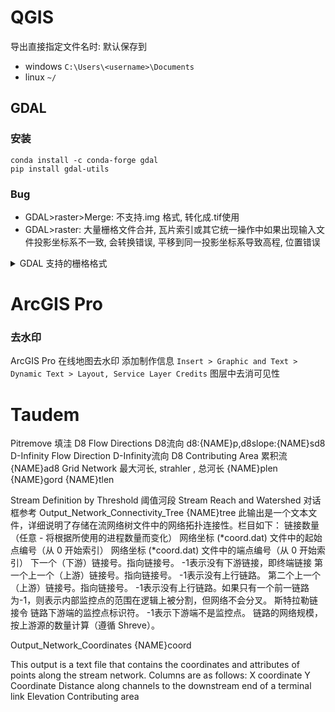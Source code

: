 # QGIS

导出直接指定文件名时: 默认保存到

- windows `C:\Users\<username>\Documents`
- linux `~/`

## GDAL

### 安装

```
conda install -c conda-forge gdal
pip install gdal-utils
```

### Bug

- GDAL>raster>Merge: 不支持.img 格式, 转化成.tif使用
- GDAL>raster: 大量栅格文件合并, 瓦片索引或其它统一操作中如果出现输入文件投影坐标系不一致, 会转换错误, 平移到同一投影坐标系导致高程, 位置错误

<details>
<summary>GDAL 支持的栅格格式</summary>
<table><tbody><tr><td> <p>Long Format Name</p> </td><td> <p>Code</p> </td><td> <p>Creation</p> </td><td> <p>Georeferencing</p> </td><td> <p><a href="http://www.gdal.org/formats_list.html#footnote1">Maximum file size1</a></p> </td><td> <p>Compiled by</p> <p>default</p> </td></tr><tr><td> <p><a href="http://www.gdal.org/frmt_various.html#AAIGrid">Arc/Info ASCII Grid</a></p> </td><td> <p>AAIGrid</p> </td><td> <p>Yes</p> </td><td> <p>Yes</p> </td><td> <p>2GB</p> </td><td> <p>Yes</p> </td></tr><tr><td> <p><a href="http://www.gdal.org/frmt_various.html#ACE2">ACE2</a></p> </td><td> <p>ACE2</p> </td><td> <p>No</p> </td><td> <p>Yes</p> </td><td> <p>--</p> </td><td> <p>Yes</p> </td></tr><tr><td> <p><a href="http://www.gdal.org/frmt_various.html#ADRG">ADRG/ARC Digitilized Raster Graphics (.gen/.thf)</a></p> </td><td> <p>ADRG</p> </td><td> <p>Yes</p> </td><td> <p>Yes</p> </td><td> <p>--</p> </td><td> <p>Yes</p> </td></tr><tr><td> <p><a href="http://www.gdal.org/frmt_various.html#AIG">Arc/Info Binary Grid (.adf)</a></p> </td><td> <p>AIG</p> </td><td> <p>No</p> </td><td> <p>Yes</p> </td><td> <p>--</p> </td><td> <p>Yes</p> </td></tr><tr><td> <p><a href="http://www.gdal.org/frmt_airsar.html">AIRSAR Polarimetric</a></p> </td><td> <p>AIRSAR</p> </td><td> <p>No</p> </td><td> <p>No</p> </td><td> <p>--</p> </td><td> <p>Yes</p> </td></tr><tr><td> <p><a href="http://www.gdal.org/frmt_blx.html">Magellan BLX Topo (.blx, .xlb)</a></p> </td><td> <p>BLX</p> </td><td> <p>Yes</p> </td><td> <p>Yes</p> </td><td> <p>--</p> </td><td> <p>Yes</p> </td></tr><tr><td> <p><a href="http://www.gdal.org/frmt_bag.html">Bathymetry Attributed Grid (.bag)</a></p> </td><td> <p>BAG</p> </td><td> <p>No</p> </td><td> <p>Yes</p> </td><td> <p>2GiB</p> </td><td> <p>No, needs libhdf5</p> </td></tr><tr><td> <p><a href="http://www.gdal.org/frmt_bmp.html">Microsoft Windows Device Independent Bitmap (.bmp)</a></p> </td><td> <p>BMP</p> </td><td> <p>Yes</p> </td><td> <p>Yes</p> </td><td> <p>4GiB</p> </td><td> <p>Yes</p> </td></tr><tr><td> <p><a href="http://www.gdal.org/frmt_various.html#BSB">BSB Nautical Chart Format (.kap)</a></p> </td><td> <p>BSB</p> </td><td> <p>No</p> </td><td> <p>Yes</p> </td><td> <p>--</p> </td><td> <p>Yes, can be disabled</p> </td></tr><tr><td> <p><a href="http://www.gdal.org/frmt_various.html#BT">VTP Binary Terrain Format (.bt)</a></p> </td><td> <p>BT</p> </td><td> <p>Yes</p> </td><td> <p>Yes</p> </td><td> <p>--</p> </td><td> <p>Yes</p> </td></tr><tr><td> <p><a href="http://www.gdal.org/frmt_various.html#CEOS">CEOS (Spot for instance)</a></p> </td><td> <p>CEOS</p> </td><td> <p>No</p> </td><td> <p>No</p> </td><td> <p>--</p> </td><td> <p>Yes</p> </td></tr><tr><td> <p>DRDC COASP SAR Processor Raster</p> </td><td> <p>COASP</p> </td><td> <p>No</p> </td><td> <p>No</p> </td><td> <p>--</p> </td><td> <p>Yes</p> </td></tr><tr><td> <p><a href="http://www.gdal.org/frmt_cosar.html">TerraSAR-X Complex SAR Data Product</a></p> </td><td> <p>COSAR</p> </td><td> <p>No</p> </td><td> <p>No</p> </td><td> <p>--</p> </td><td> <p>Yes</p> </td></tr><tr><td> <p>Convair PolGASP data</p> </td><td> <p>CPG</p> </td><td> <p>No</p> </td><td> <p>Yes</p> </td><td> <p>--</p> </td><td> <p>Yes</p> </td></tr><tr><td> <p><a href="http://www.gdal.org/frmt_various.html#CTG">USGS LULC Composite Theme Grid</a></p> </td><td> <p>CTG</p> </td><td> <p>No</p> </td><td> <p>Yes</p> </td><td> <p>--</p> </td><td> <p>Yes</p> </td></tr><tr><td> <p><a href="http://www.gdal.org/frmt_various.html#DIMAP">Spot DIMAP (metadata.dim)</a></p> </td><td> <p>DIMAP</p> </td><td> <p>No</p> </td><td> <p>Yes</p> </td><td> <p>--</p> </td><td> <p>Yes</p> </td></tr><tr><td> <p>ELAS DIPEx</p> </td><td> <p>DIPEx</p> </td><td> <p>No</p> </td><td> <p>Yes</p> </td><td> <p>--</p> </td><td> <p>Yes</p> </td></tr><tr><td> <p><a href="http://www.gdal.org/frmt_dods.html">DODS / OPeNDAP</a></p> </td><td> <p>DODS</p> </td><td> <p>No</p> </td><td> <p>Yes</p> </td><td> <p>--</p> </td><td> <p>No, needs libdap</p> </td></tr><tr><td> <p><a href="http://www.gdal.org/frmt_various.html#DOQ1">First Generation USGS DOQ (.doq)</a></p> </td><td> <p>DOQ1</p> </td><td> <p>No</p> </td><td> <p>Yes</p> </td><td> <p>--</p> </td><td> <p>Yes</p> </td></tr><tr><td> <p><a href="http://www.gdal.org/frmt_various.html#DOQ2">New Labelled USGS DOQ (.doq)</a></p> </td><td> <p>DOQ2</p> </td><td> <p>No</p> </td><td> <p>Yes</p> </td><td> <p>--</p> </td><td> <p>Yes</p> </td></tr><tr><td> <p><a href="http://www.gdal.org/frmt_dted.html">Military Elevation Data (.dt0, .dt1, .dt2)</a></p> </td><td> <p>DTED</p> </td><td> <p>Yes</p> </td><td> <p>Yes</p> </td><td> <p>--</p> </td><td> <p>Yes</p> </td></tr><tr><td> <p><a href="http://www.gdal.org/frmt_various.html#E00GRID">Arc/Info Export E00 GRID</a></p> </td><td> <p>E00GRID</p> </td><td> <p>No</p> </td><td> <p>Yes</p> </td><td> <p>--</p> </td><td> <p>Yes</p> </td></tr><tr><td> <p><a href="http://www.gdal.org/frmt_various.html#ECRGTOC">ECRG Table Of Contents (TOC.xml)</a></p> </td><td> <p>ECRGTOC</p> </td><td> <p>No</p> </td><td> <p>Yes</p> </td><td> <p>--</p> </td><td> <p>Yes</p> </td></tr><tr><td> <p><a href="http://www.gdal.org/frmt_ecw.html">ERDAS Compressed Wavelets (.ecw)</a></p> </td><td> <p>ECW</p> </td><td> <p>Yes</p> </td><td> <p>Yes</p> </td><td>&nbsp;</td><td> <p>No, needs ECW SDK</p> </td></tr><tr><td> <p><a href="http://www.gdal.org/frmt_various.html#EHdr">ESRI .hdr Labelled</a></p> </td><td> <p>EHdr</p> </td><td> <p>Yes</p> </td><td> <p>Yes</p> </td><td> <p>No limits</p> </td><td> <p>Yes</p> </td></tr><tr><td> <p><a href="http://www.gdal.org/frmt_various.html#EIR">Erdas Imagine Raw</a></p> </td><td> <p>EIR</p> </td><td> <p>No</p> </td><td> <p>Yes</p> </td><td> <p>--</p> </td><td> <p>Yes</p> </td></tr><tr><td> <p><a href="http://www.gdal.org/frmt_elas.html">NASA ELAS</a></p> </td><td> <p>ELAS</p> </td><td> <p>Yes</p> </td><td> <p>Yes</p> </td><td> <p>--</p> </td><td> <p>Yes</p> </td></tr><tr><td> <p><a href="http://www.gdal.org/frmt_various.html#ENVI">ENVI .hdr Labelled Raster</a></p> </td><td> <p>ENVI</p> </td><td> <p>Yes</p> </td><td> <p>Yes</p> </td><td> <p>No limits</p> </td><td> <p>Yes</p> </td></tr><tr><td> <p><a href="http://www.gdal.org/frmt_epsilon.html">Epsilon - Wavelet compressed images</a></p> </td><td> <p>EPSILON</p> </td><td> <p>Yes</p> </td><td> <p>No</p> </td><td> <p>--</p> </td><td> <p>No, needs EPSILON library</p> </td></tr><tr><td> <p><a href="http://www.gdal.org/frmt_ers.html">ERMapper (.ers)</a></p> </td><td> <p>ERS</p> </td><td> <p>Yes</p> </td><td> <p>Yes</p> </td><td>&nbsp;</td><td> <p>Yes</p> </td></tr><tr><td> <p><a href="http://www.gdal.org/frmt_various.html#Envisat">Envisat Image Product (.n1)</a></p> </td><td> <p>ESAT</p> </td><td> <p>No</p> </td><td> <p>No</p> </td><td> <p>--</p> </td><td> <p>Yes</p> </td></tr><tr><td> <p><a href="http://www.gdal.org/frmt_fast.html">EOSAT FAST Format</a></p> </td><td> <p>FAST</p> </td><td> <p>No</p> </td><td> <p>Yes</p> </td><td> <p>--</p> </td><td> <p>Yes</p> </td></tr><tr><td> <p>FIT</p> </td><td> <p>FIT</p> </td><td> <p>Yes</p> </td><td> <p>No</p> </td><td> <p>--</p> </td><td> <p>Yes</p> </td></tr><tr><td> <p><a href="http://www.gdal.org/frmt_various.html#FITS">FITS (.fits)</a></p> </td><td> <p>FITS</p> </td><td> <p>Yes</p> </td><td> <p>No</p> </td><td> <p>--</p> </td><td> <p>No, needs libcfitsio</p> </td></tr><tr><td> <p>Fuji BAS Scanner Image</p> </td><td> <p>FujiBAS</p> </td><td> <p>No</p> </td><td> <p>No</p> </td><td> <p>--</p> </td><td> <p>Yes</p> </td></tr><tr><td> <p><a href="http://www.gdal.org/frmt_various.html#GenBin">Generic Binary (.hdr Labelled)</a></p> </td><td> <p>GENBIN</p> </td><td> <p>No</p> </td><td> <p>No</p> </td><td> <p>--</p> </td><td> <p>Yes</p> </td></tr><tr><td> <p><a href="http://www.gdal.org/frmt_georaster.html">Oracle Spatial GeoRaster</a></p> </td><td> <p>GEORASTER</p> </td><td> <p>Yes</p> </td><td> <p>Yes</p> </td><td> <p>--</p> </td><td> <p>No, needs Oracle client libraries</p> </td></tr><tr><td> <p><a href="http://www.gdal.org/frmt_various.html#GFF">GSat File Format</a></p> </td><td> <p>GFF</p> </td><td> <p>No</p> </td><td> <p>No</p> </td><td> <p>--</p> </td><td> <p>Yes</p> </td></tr><tr><td> <p><a href="http://www.gdal.org/frmt_gif.html">Graphics Interchange Format (.gif)</a></p> </td><td> <p>GIF</p> </td><td> <p>Yes</p> </td><td> <p>No</p> </td><td> <p>2GB</p> </td><td> <p>Yes (internal GIF library provided)</p> </td></tr><tr><td> <p><a href="http://www.gdal.org/frmt_grib.html">WMO GRIB1/GRIB2 (.grb)</a></p> </td><td> <p>GRIB</p> </td><td> <p>No</p> </td><td> <p>Yes</p> </td><td> <p>2GB</p> </td><td> <p>Yes, can be disabled</p> </td></tr><tr><td> <p><a href="http://www.gdal.org/frmt_various.html#GMT">GMT Compatible netCDF</a></p> </td><td> <p>GMT</p> </td><td> <p>Yes</p> </td><td> <p>Yes</p> </td><td> <p>2GB</p> </td><td> <p>No, needs libnetcdf</p> </td></tr><tr><td> <p><a href="http://www.gdal.org/frmt_grass.html">GRASS Rasters</a></p> </td><td> <p>GRASS</p> </td><td> <p>No</p> </td><td> <p>Yes</p> </td><td> <p>--</p> </td><td> <p>No, needs libgrass</p> </td></tr><tr><td> <p><a href="http://www.gdal.org/frmt_various.html#GRASSASCIIGrid">GRASS ASCII Grid</a></p> </td><td> <p>GRASSASCIIGrid</p> </td><td> <p>No</p> </td><td> <p>Yes</p> </td><td> <p>--</p> </td><td> <p>Yes</p> </td></tr><tr><td> <p><a href="http://www.gdal.org/frmt_various.html#GSAG">Golden Software ASCII Grid</a></p> </td><td> <p>GSAG</p> </td><td> <p>Yes</p> </td><td> <p>No</p> </td><td> <p>--</p> </td><td> <p>Yes</p> </td></tr><tr><td> <p><a href="http://www.gdal.org/frmt_various.html#GSBG">Golden Software Binary Grid</a></p> </td><td> <p>GSBG</p> </td><td> <p>Yes</p> </td><td> <p>No</p> </td><td> <p>4GiB (32767x32767 of 4 bytes each + 56 byte header)</p> </td><td> <p>Yes</p> </td></tr><tr><td> <p><a href="http://www.gdal.org/frmt_various.html#GS7BG">Golden Software Surfer 7 Binary Grid</a></p> </td><td> <p>GS7BG</p> </td><td> <p>No</p> </td><td> <p>No</p> </td><td> <p>4GiB</p> </td><td> <p>Yes</p> </td></tr><tr><td> <p>GSC Geogrid</p> </td><td> <p>GSC</p> </td><td> <p>Yes</p> </td><td> <p>No</p> </td><td> <p>--</p> </td><td> <p>Yes</p> </td></tr><tr><td> <p><a href="http://www.gdal.org/frmt_gta.html">Generic Tagged Arrays (.gta)</a></p> </td><td> <p>GTA</p> </td><td> <p>Yes</p> </td><td> <p>Yes</p> </td><td>&nbsp;</td><td> <p>No, needs libgta</p> </td></tr><tr><td> <p><a href="http://www.gdal.org/frmt_gtiff.html">TIFF / BigTIFF / GeoTIFF (.tif)</a></p> </td><td> <p>GTiff</p> </td><td> <p>Yes</p> </td><td> <p>Yes</p> </td><td> <p>4GiB for classical TIFF / No limits for BigTIFF</p> </td><td> <p>Yes (internal libtiff and libgeotiff provided)</p> </td></tr><tr><td> <p>NOAA .gtx vertical datum shift</p> </td><td> <p>GTX</p> </td><td> <p>Yes</p> </td><td> <p>Yes</p> </td><td>&nbsp;</td><td> <p>Yes</p> </td></tr><tr><td> <p><a href="http://www.gdal.org/frmt_various.html#GXF">GXF - Grid eXchange File</a></p> </td><td> <p>GXF</p> </td><td> <p>No</p> </td><td> <p>Yes</p> </td><td> <p>4GiB</p> </td><td> <p>Yes</p> </td></tr><tr><td> <p><a href="http://www.gdal.org/frmt_hdf4.html">Hierarchical Data Format Release 4 (HDF4)</a></p> </td><td> <p>HDF4</p> </td><td> <p>Yes</p> </td><td> <p>Yes</p> </td><td> <p>2GiB</p> </td><td> <p>No, needs libdf</p> </td></tr><tr><td> <p><a href="http://www.gdal.org/frmt_hdf5.html">Hierarchical Data Format Release 5 (HDF5)</a></p> </td><td> <p>HDF5</p> </td><td> <p>No</p> </td><td> <p>Yes</p> </td><td> <p>2GiB</p> </td><td> <p>No, needs libhdf5</p> </td></tr><tr><td> <p><a href="http://www.gdal.org/frmt_hf2.html">HF2/HFZ heightfield raster</a></p> </td><td> <p>HF2</p> </td><td> <p>Yes</p> </td><td> <p>Yes</p> </td><td> <p>-</p> </td><td> <p>Yes</p> </td></tr><tr><td> <p><a href="http://www.gdal.org/frmt_hfa.html">Erdas Imagine (.img)</a></p> </td><td> <p>HFA</p> </td><td> <p>Yes</p> </td><td> <p>Yes</p> </td><td> <p><a href="http://www.gdal.org/formats_list.html#footnote2">No limits2</a></p> </td><td> <p>Yes</p> </td></tr><tr><td> <p><a href="http://www.gdal.org/frmt_various.html#IDA">Image Display and Analysis (WinDisp)</a></p> </td><td> <p>IDA</p> </td><td> <p>Yes</p> </td><td> <p>Yes</p> </td><td> <p>2GB</p> </td><td> <p>Yes</p> </td></tr><tr><td> <p><a href="http://www.gdal.org/frmt_various.html#ILWIS">ILWIS Raster Map (.mpr,.mpl)</a></p> </td><td> <p>ILWIS</p> </td><td> <p>Yes</p> </td><td> <p>Yes</p> </td><td> <p>--</p> </td><td> <p>Yes</p> </td></tr><tr><td> <p><a href="http://www.gdal.org/frmt_intergraphraster.html">Intergraph Raster</a></p> </td><td> <p>INGR</p> </td><td> <p>Yes</p> </td><td> <p>Yes</p> </td><td> <p>2GiB</p> </td><td> <p>Yes</p> </td></tr><tr><td> <p><a href="http://www.gdal.org/frmt_isis2.html">USGS Astrogeology ISIS cube (Version 2)</a></p> </td><td> <p>ISIS2</p> </td><td> <p>Yes</p> </td><td> <p>Yes</p> </td><td> <p>--</p> </td><td> <p>Yes</p> </td></tr><tr><td> <p><a href="http://www.gdal.org/frmt_isis3.html">USGS Astrogeology ISIS cube (Version 3)</a></p> </td><td> <p>ISIS3</p> </td><td> <p>No</p> </td><td> <p>Yes</p> </td><td> <p>--</p> </td><td> <p>Yes</p> </td></tr><tr><td> <p><a href="http://www.gdal.org/frmt_palsar.html">JAXA PALSAR Product Reader (Level 1.1/1.5)</a></p> </td><td> <p>JAXAPALSAR</p> </td><td> <p>No</p> </td><td> <p>No</p> </td><td> <p>--</p> </td><td> <p>Yes</p> </td></tr><tr><td> <p><a href="http://www.gdal.org/frmt_various.html#JDEM">Japanese DEM (.mem)</a></p> </td><td> <p>JDEM</p> </td><td> <p>No</p> </td><td> <p>Yes</p> </td><td> <p>--</p> </td><td> <p>Yes</p> </td></tr><tr><td> <p><a href="http://www.gdal.org/frmt_jpeg.html">JPEG JFIF (.jpg)</a></p> </td><td> <p>JPEG</p> </td><td> <p>Yes</p> </td><td> <p>Yes</p> </td><td> <p>4GiB (max dimentions 65500x65500)</p> </td><td> <p>Yes (internal libjpeg provided)</p> </td></tr><tr><td> <p><a href="http://www.gdal.org/frmt_jpegls.html">JPEG-LS</a></p> </td><td> <p>JPEGLS</p> </td><td> <p>Yes</p> </td><td> <p>No</p> </td><td> <p>--</p> </td><td> <p>No, needs CharLS library</p> </td></tr><tr><td> <p><a href="http://www.gdal.org/frmt_jpeg2000.html">JPEG2000 (.jp2, .j2k)</a></p> </td><td> <p>JPEG2000</p> </td><td> <p>Yes</p> </td><td> <p>Yes</p> </td><td> <p>2GiB</p> </td><td> <p>No, needs libjasper</p> </td></tr><tr><td> <p><a href="http://www.gdal.org/frmt_jp2ecw.html">JPEG2000 (.jp2, .j2k)</a></p> </td><td> <p>JP2ECW</p> </td><td> <p>Yes</p> </td><td> <p>Yes</p> </td><td> <p>500MB</p> </td><td> <p>No, needs ECW SDK</p> </td></tr><tr><td> <p><a href="http://www.gdal.org/frmt_jp2kak.html">JPEG2000 (.jp2, .j2k)</a></p> </td><td> <p>JP2KAK</p> </td><td> <p>Yes</p> </td><td> <p>Yes</p> </td><td> <p>No limits</p> </td><td> <p>No, needs Kakadu library</p> </td></tr><tr><td> <p><a href="http://www.gdal.org/frmt_jp2mrsid.html">JPEG2000 (.jp2, .j2k)</a></p> </td><td> <p>JP2MrSID</p> </td><td> <p>Yes</p> </td><td> <p>Yes</p> </td><td>&nbsp;</td><td> <p>No, needs MrSID SDK</p> </td></tr><tr><td> <p><a href="http://www.gdal.org/frmt_jp2openjpeg.html">JPEG2000 (.jp2, .j2k)</a></p> </td><td> <p>JP2OpenJPEG</p> </td><td> <p>Yes</p> </td><td> <p>Yes</p> </td><td>&nbsp;</td><td> <p>No, needs OpenJPEG library (v2)</p> </td></tr><tr><td> <p><a href="http://www.gdal.org/frmt_jpipkak.html">JPIP (based on Kakadu)</a></p> </td><td> <p>JPIPKAK</p> </td><td> <p>No</p> </td><td> <p>Yes</p> </td><td>&nbsp;</td><td> <p>No, needs Kakadu library</p> </td></tr><tr><td> <p>KMLSUPEROVERLAY</p> </td><td> <p>KMLSUPEROVERLAY</p> </td><td> <p>Yes</p> </td><td> <p>Yes</p> </td><td>&nbsp;</td><td> <p>Yes</p> </td></tr><tr><td> <p><a href="http://www.gdal.org/frmt_l1b.html">NOAA Polar Orbiter Level 1b Data Set (AVHRR)</a></p> </td><td> <p>L1B</p> </td><td> <p>No</p> </td><td> <p>Yes</p> </td><td> <p>--</p> </td><td> <p>Yes</p> </td></tr><tr><td> <p><a href="http://www.gdal.org/frmt_various.html#LAN">Erdas 7.x .LAN and .GIS</a></p> </td><td> <p>LAN</p> </td><td> <p>No</p> </td><td> <p>Yes</p> </td><td> <p>2GB</p> </td><td> <p>Yes</p> </td></tr><tr><td> <p><a href="http://www.gdal.org/frmt_lcp.html">FARSITE v.4 LCP Format</a></p> </td><td> <p>LCP</p> </td><td> <p>No</p> </td><td> <p>Yes</p> </td><td> <p>No limits</p> </td><td> <p>Yes</p> </td></tr><tr><td> <p><a href="http://www.gdal.org/frmt_leveller.html">Daylon Leveller Heightfield</a></p> </td><td> <p>Leveller</p> </td><td> <p>No</p> </td><td> <p>Yes</p> </td><td> <p>2GB</p> </td><td> <p>Yes</p> </td></tr><tr><td> <p>NADCON .los/.las Datum <a href="https://so.csdn.net/so/search?q=Grid&amp;spm=1001.2101.3001.7020" target="_blank" class="hl hl-1" data-report-view="{&quot;spm&quot;:&quot;1001.2101.3001.7020&quot;,&quot;dest&quot;:&quot;https://so.csdn.net/so/search?q=Grid&amp;spm=1001.2101.3001.7020&quot;,&quot;extra&quot;:&quot;{\&quot;searchword\&quot;:\&quot;Grid\&quot;}&quot;}" data-report-click="{&quot;spm&quot;:&quot;1001.2101.3001.7020&quot;,&quot;dest&quot;:&quot;https://so.csdn.net/so/search?q=Grid&amp;spm=1001.2101.3001.7020&quot;,&quot;extra&quot;:&quot;{\&quot;searchword\&quot;:\&quot;Grid\&quot;}&quot;}" data-tit="Grid" data-pretit="grid">Grid</a> Shift</p> </td><td> <p>LOSLAS</p> </td><td> <p>No</p> </td><td> <p>Yes</p> </td><td>&nbsp;</td><td> <p>Yes</p> </td></tr><tr><td> <p><a href="http://www.gdal.org/frmt_mbtiles.html">MBTiles</a></p> </td><td> <p>MBTiles</p> </td><td> <p>No</p> </td><td> <p>Yes</p> </td><td> <p>--</p> </td><td> <p>No (needs OGR SQLite driver)</p> </td></tr><tr><td> <p><a href="http://www.gdal.org/frmt_mem.html">In Memory Raster</a></p> </td><td> <p>MEM</p> </td><td> <p>Yes</p> </td><td> <p>Yes</p> </td><td>&nbsp;</td><td> <p>Yes</p> </td></tr><tr><td> <p><a href="http://www.gdal.org/frmt_various.html#MFF">Vexcel MFF</a></p> </td><td> <p>MFF</p> </td><td> <p>Yes</p> </td><td> <p>Yes</p> </td><td> <p>No limits</p> </td><td> <p>Yes</p> </td></tr><tr><td> <p><a href="http://www.gdal.org/frmt_mff2.html">Vexcel MFF2</a></p> </td><td> <p>MFF2 (HKV)</p> </td><td> <p>Yes</p> </td><td> <p>Yes</p> </td><td> <p>No limits</p> </td><td> <p>Yes</p> </td></tr><tr><td> <p><a href="http://www.gdal.org/frmt_mrsid_lidar.html">MG4 Encoded Lidar</a></p> </td><td> <p>MG4Lidar</p> </td><td> <p>No</p> </td><td> <p>Yes</p> </td><td> <p>--</p> </td><td> <p>No, needs LIDAR SDK</p> </td></tr><tr><td> <p><a href="http://www.gdal.org/frmt_mrsid.html">Multi-resolution Seamless Image Database</a></p> </td><td> <p>MrSID</p> </td><td> <p>No</p> </td><td> <p>Yes</p> </td><td> <p>--</p> </td><td> <p>No, needs MrSID SDK</p> </td></tr><tr><td> <p><a href="http://www.gdal.org/frmt_msg.html">Meteosat Second Generation</a></p> </td><td> <p>MSG</p> </td><td> <p>No</p> </td><td> <p>Yes</p> </td><td>&nbsp;</td><td> <p>No, needs msg library</p> </td></tr><tr><td> <p><a href="http://www.gdal.org/frmt_msgn.html">EUMETSAT Archive native (.nat)</a></p> </td><td> <p>MSGN</p> </td><td> <p>No</p> </td><td> <p>Yes</p> </td><td>&nbsp;</td><td> <p>Yes</p> </td></tr><tr><td> <p><a href="http://www.gdal.org/frmt_various.html#NDF">NLAPS Data Format</a></p> </td><td> <p>NDF</p> </td><td> <p>No</p> </td><td> <p>Yes</p> </td><td> <p>No limits</p> </td><td> <p>Yes</p> </td></tr><tr><td> <p><a href="http://www.gdal.org/frmt_ngsgeoid.html">NOAA NGS Geoid Height Grids</a></p> </td><td> <p>NGSGEOID</p> </td><td> <p>No</p> </td><td> <p>Yes</p> </td><td>&nbsp;</td><td> <p>Yes</p> </td></tr><tr><td> <p><a href="http://www.gdal.org/frmt_nitf.html">NITF (.ntf, .nsf, .gn?, .hr?, .ja?, .jg?, .jn?, .lf?, .on?, .tl?, .tp?, etc.)</a></p> </td><td> <p>NITF</p> </td><td> <p>Yes</p> </td><td> <p>Yes</p> </td><td> <p>10GB</p> </td><td> <p>Yes</p> </td></tr><tr><td> <p><a href="http://www.gdal.org/frmt_netcdf.html">NetCDF</a></p> </td><td> <p>netCDF</p> </td><td> <p>Yes</p> </td><td> <p>Yes</p> </td><td> <p>2GB</p> </td><td> <p>No, needs libnetcdf</p> </td></tr><tr><td> <p>NTv2 Datum Grid Shift</p> </td><td> <p>NTv2</p> </td><td> <p>Yes</p> </td><td> <p>Yes</p> </td><td>&nbsp;</td><td> <p>Yes</p> </td></tr><tr><td> <p>Northwood/VerticalMapper Classified Grid Format .grc/.tab</p> </td><td> <p>NWT_GRC</p> </td><td> <p>No</p> </td><td> <p>Yes</p> </td><td> <p>--</p> </td><td> <p>Yes</p> </td></tr><tr><td> <p>Northwood/VerticalMapper Numeric Grid Format .grd/.tab</p> </td><td> <p>NWT_GRD</p> </td><td> <p>No</p> </td><td> <p>Yes</p> </td><td> <p>--</p> </td><td> <p>Yes</p> </td></tr><tr><td> <p><a href="http://www.gdal.org/frmt_ogdi.html">OGDI Bridge</a></p> </td><td> <p>OGDI</p> </td><td> <p>No</p> </td><td> <p>Yes</p> </td><td> <p>--</p> </td><td> <p>No, needs OGDI library</p> </td></tr><tr><td> <p><a href="http://www.gdal.org/frmt_ozi.html">OZI OZF2/OZFX3</a></p> </td><td> <p>OZI</p> </td><td> <p>No</p> </td><td> <p>Yes</p> </td><td> <p>--</p> </td><td> <p>No</p> </td></tr><tr><td> <p><a href="http://www.gdal.org/frmt_various.html#PAux">PCI .aux Labelled</a></p> </td><td> <p>PAux</p> </td><td> <p>Yes</p> </td><td> <p>No</p> </td><td> <p>No limits</p> </td><td> <p>Yes</p> </td></tr><tr><td> <p><a href="http://www.gdal.org/frmt_pcidsk.html">PCI Geomatics Database File</a></p> </td><td> <p>PCIDSK</p> </td><td> <p>Yes</p> </td><td> <p>Yes</p> </td><td> <p>No limits</p> </td><td> <p>Yes</p> </td></tr><tr><td> <p><a href="http://www.gdal.org/frmt_various.html#PCRaster">PCRaster</a></p> </td><td> <p>PCRaster</p> </td><td> <p>Yes</p> </td><td> <p>Yes</p> </td><td>&nbsp;</td><td> <p>Yes (internal libcsf provided)</p> </td></tr><tr><td> <p><a href="http://www.gdal.org/frmt_pdf.html">Geospatial PDF</a></p> </td><td> <p>PDF</p> </td><td> <p>No</p> </td><td> <p>Yes</p> </td><td> <p>--</p> </td><td> <p>No, needs libpoppler or libpodofo</p> </td></tr><tr><td> <p><a href="http://www.gdal.org/frmt_pds.html">NASA Planetary Data System</a></p> </td><td> <p>PDS</p> </td><td> <p>No</p> </td><td> <p>Yes</p> </td><td> <p>--</p> </td><td> <p>Yes</p> </td></tr><tr><td> <p><a href="http://www.gdal.org/frmt_various.html#PNG">Portable Network Graphics (.png)</a></p> </td><td> <p>PNG</p> </td><td> <p>Yes</p> </td><td> <p>No</p> </td><td>&nbsp;</td><td> <p>Yes (internal libpng provided)</p> </td></tr><tr><td> <p><a href="http://trac.osgeo.org/gdal/wiki/frmts_wtkraster.html">PostGIS Raster (previously WKTRaster)</a></p> </td><td> <p>PostGISRaster</p> </td><td> <p>No</p> </td><td> <p>Yes</p> </td><td> <p>--</p> </td><td> <p>No, needs PostgreSQL library</p> </td></tr><tr><td> <p><a href="http://www.gdal.org/frmt_various.html#PNM">Netpbm (.ppm,.pgm)</a></p> </td><td> <p>PNM</p> </td><td> <p>Yes</p> </td><td> <p>No</p> </td><td> <p>No limits</p> </td><td> <p>Yes</p> </td></tr><tr><td> <p><a href="http://www.gdal.org/frmt_r.html">R Object Data Store</a></p> </td><td> <p>R</p> </td><td> <p>Yes</p> </td><td> <p>No</p> </td><td> <p>--</p> </td><td> <p>Yes</p> </td></tr><tr><td> <p><a href="http://www.gdal.org/frmt_rasdaman.html">Rasdaman</a></p> </td><td> <p>RASDAMAN</p> </td><td> <p>No</p> </td><td> <p>No</p> </td><td> <p>No limits</p> </td><td> <p>No (needs raslib)</p> </td></tr><tr><td> <p><a href="http://www.gdal.org/frmt_rasterlite.html">Rasterlite - Rasters in SQLite DB</a></p> </td><td> <p>Rasterlite</p> </td><td> <p>Yes</p> </td><td> <p>Yes</p> </td><td> <p>--</p> </td><td> <p>No (needs OGR SQLite driver)</p> </td></tr><tr><td> <p><a href="http://www.gdal.org/frmt_rik.html">Swedish Grid RIK (.rik)</a></p> </td><td> <p>RIK</p> </td><td> <p>No</p> </td><td> <p>Yes</p> </td><td> <p>4GB</p> </td><td> <p>Yes (internal zlib is used if necessary)</p> </td></tr><tr><td> <p><a href="http://www.gdal.org/frmt_rmf.html">Raster Matrix Format (*.rsw, .mtw)</a></p> </td><td> <p>RMF</p> </td><td> <p>Yes</p> </td><td> <p>Yes</p> </td><td> <p>4GB</p> </td><td> <p>Yes</p> </td></tr><tr><td> <p><a href="http://www.gdal.org/frmt_various.html#RPFTOC">Raster Product Format/RPF (CADRG, CIB)</a></p> </td><td> <p>RPFTOC</p> </td><td> <p>No</p> </td><td> <p>Yes</p> </td><td> <p>--</p> </td><td> <p>Yes</p> </td></tr><tr><td> <p><a href="http://www.gdal.org/frmt_rs2.html">RadarSat2 XML (product.xml)</a></p> </td><td> <p>RS2</p> </td><td> <p>No</p> </td><td> <p>Yes</p> </td><td> <p>4GB</p> </td><td> <p>Yes</p> </td></tr><tr><td> <p><a href="http://www.gdal.org/frmt_Idrisi.html">Idrisi Raster</a></p> </td><td> <p>RST</p> </td><td> <p>Yes</p> </td><td> <p>Yes</p> </td><td> <p>No limits</p> </td><td> <p>Yes</p> </td></tr><tr><td> <p><a href="http://www.gdal.org/frmt_various.html#SAGA">SAGA GIS Binary format</a></p> </td><td> <p>SAGA</p> </td><td> <p>Yes</p> </td><td> <p>Yes</p> </td><td> <p>--</p> </td><td> <p>Yes</p> </td></tr><tr><td> <p><a href="http://www.gdal.org/frmt_various.html#SAR_CEOS">SAR CEOS</a></p> </td><td> <p>SAR_CEOS</p> </td><td> <p>No</p> </td><td> <p>Yes</p> </td><td> <p>--</p> </td><td> <p>Yes</p> </td></tr><tr><td> <p><a href="http://www.gdal.org/frmt_sde.html">ArcSDE Raster</a></p> </td><td> <p>SDE</p> </td><td> <p>No</p> </td><td> <p>Yes</p> </td><td> <p>--</p> </td><td> <p>No, needs ESRI SDE</p> </td></tr><tr><td> <p><a href="http://www.gdal.org/frmt_various.html#SDTS">USGS SDTS DEM (*CATD.DDF)</a></p> </td><td> <p>SDTS</p> </td><td> <p>No</p> </td><td> <p>Yes</p> </td><td> <p>--</p> </td><td> <p>Yes</p> </td></tr><tr><td> <p><a href="http://www.gdal.org/frmt_various.html#SGI">SGI Image Format</a></p> </td><td> <p>SGI</p> </td><td> <p>Yes</p> </td><td> <p>Yes</p> </td><td> <p>--</p> </td><td> <p>Yes</p> </td></tr><tr><td> <p><a href="http://www.gdal.org/frmt_various.html#SNODAS">Snow Data Assimilation System</a></p> </td><td> <p>SNODAS</p> </td><td> <p>No</p> </td><td> <p>Yes</p> </td><td> <p>--</p> </td><td> <p>Yes</p> </td></tr><tr><td> <p><a href="http://www.gdal.org/frmt_various.html#SRP">Standard Raster Product (ASRP/USRP)</a></p> </td><td> <p>SRP</p> </td><td> <p>No</p> </td><td> <p>Yes</p> </td><td> <p>2GB</p> </td><td> <p>Yes</p> </td></tr><tr><td> <p><a href="http://www.gdal.org/frmt_various.html#SRTMHGT">SRTM HGT Format</a></p> </td><td> <p>SRTMHGT</p> </td><td> <p>Yes</p> </td><td> <p>Yes</p> </td><td> <p>--</p> </td><td> <p>Yes</p> </td></tr><tr><td> <p><a href="http://www.gdal.org/frmt_terragen.html">Terragen Heightfield (.ter)</a></p> </td><td> <p>TERRAGEN</p> </td><td> <p>Yes</p> </td><td> <p>No</p> </td><td> <p>--</p> </td><td> <p>Yes</p> </td></tr><tr><td> <p>EarthWatch/DigitalGlobe .TIL</p> </td><td> <p>TIL</p> </td><td> <p>No</p> </td><td> <p>No</p> </td><td> <p>--</p> </td><td> <p>Yes</p> </td></tr><tr><td> <p>TerraSAR-X Product</p> </td><td> <p>TSX</p> </td><td> <p>Yes</p> </td><td> <p>No</p> </td><td> <p>--</p> </td><td> <p>Yes</p> </td></tr><tr><td> <p><a href="http://www.gdal.org/frmt_usgsdem.html">USGS ASCII DEM / CDED (.dem)</a></p> </td><td> <p>USGSDEM</p> </td><td> <p>Yes</p> </td><td> <p>Yes</p> </td><td> <p>--</p> </td><td> <p>Yes</p> </td></tr><tr><td> <p><a href="http://www.gdal.org/gdal_vrttut.html">GDAL Virtual (.vrt)</a></p> </td><td> <p>VRT</p> </td><td> <p>Yes</p> </td><td> <p>Yes</p> </td><td> <p>--</p> </td><td> <p>Yes</p> </td></tr><tr><td> <p><a href="http://www.gdal.org/frmt_wcs.html">OGC Web Coverage Service</a></p> </td><td> <p>WCS</p> </td><td> <p>No</p> </td><td> <p>Yes</p> </td><td> <p>--</p> </td><td> <p>No, needs libcurl</p> </td></tr><tr><td> <p><a href="http://www.gdal.org/frmt_webp.html">WEBP</a></p> </td><td> <p>WEBP</p> </td><td> <p>Yes</p> </td><td> <p>No</p> </td><td> <p>--</p> </td><td> <p>No, needs libwebp</p> </td></tr><tr><td> <p><a href="http://www.gdal.org/frmt_wms.html">OGC Web Map Service</a></p> </td><td> <p>WMS</p> </td><td> <p>No</p> </td><td> <p>Yes</p> </td><td> <p>--</p> </td><td> <p>No, needs libcurl</p> </td></tr><tr><td> <p><a href="http://www.gdal.org/frmt_various.html#XPM">X11 Pixmap (.xpm)</a></p> </td><td> <p>XPM</p> </td><td> <p>Yes</p> </td><td> <p>No</p> </td><td>&nbsp;</td><td> <p>Yes</p> </td></tr><tr><td> <p><a href="http://www.gdal.org/frmt_xyz.html">ASCII Gridded XYZ</a></p> </td><td> <p>XYZ</p> </td><td> <p>Yes</p> </td><td> <p>Yes</p> </td><td> <p>--</p> </td><td> <p>Yes</p> </td></tr><tr><td> <p><a href="http://www.gdal.org/frmt_various.html#ZMap">ZMap Plus Grid</a></p> </td><td> <p>ZMap</p> </td><td> <p>Yes</p> </td><td> <p>Yes</p> </td><td>&nbsp;</td><td> <p>Yes</p> </td></tr></tbody></table>
</details>

# ArcGIS Pro

### 去水印

ArcGIS Pro 在线地图去水印
添加制作信息
`Insert > Graphic and Text > Dynamic Text > Layout, Service Layer Credits`
图层中去消可见性

# Taudem

Pitremove 填洼
D8 Flow Directions D8流向 d8:{NAME}p,d8slope:{NAME}sd8 
D-Infinity Flow Direction D-Infinity流向
D8 Contributing Area 累积流 {NAME}ad8
Grid Network 最大河长, strahler , 总河长 {NAME}plen {NAME}gord {NAME}tlen

Stream Definition by Threshold 阈值河段
Stream Reach and Watershed
对话框参考
Output_Network_Connectivity_Tree {NAME}tree
此输出是一个文本文件，详细说明了存储在流网络树文件中的网络拓扑连接性。栏目如下：
链接数量（任意 - 将根据所使用的进程数量而变化）
网络坐标 (*coord.dat) 文件中的起始点编号（从 0 开始索引）
网络坐标 (*coord.dat) 文件中的端点编号（从 0 开始索引）
下一个（下游）链接号。指向链接号。 -1表示没有下游链接，即终端链接
第一个上一个（上游）链接号。指向链接号。 -1表示没有上行链路。
第二个上一个（上游）链接号。指向链接号。 -1表示没有上行链路。如果只有一个前一链路为-1，则表示内部监控点的范围在逻辑上被分割，但网络不会分叉。
斯特拉勒链接令
链路下游端的监控点标识符。 -1表示下游端不是监控点。
链路的网络规模，按上游源的数量计算（遵循 Shreve）。

Output_Network_Coordinates {NAME}coord

This output is a text file that contains the coordinates and attributes of points along the stream network. Columns are as follows:
    X coordinate
    Y Coordinate
    Distance along channels to the downstream end of a terminal link
    Elevation
    Contributing area
